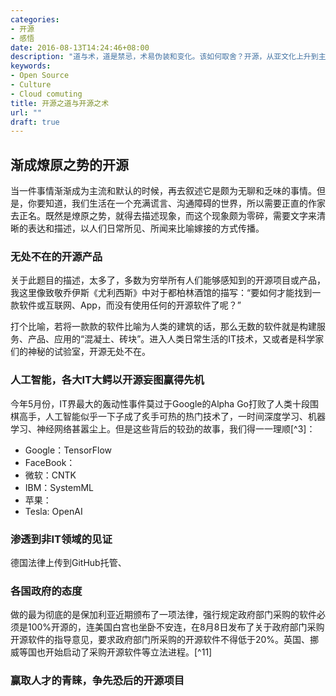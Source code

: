 ```yaml
---
categories:
- 开源
- 感悟
date: 2016-08-13T14:24:46+08:00
description: "道与术，道是禁忌，术易伪装和变化。该如何取舍？开源，从亚文化上升到主流，撑起世界科技发展的鼎力支柱，背后究竟是何道理？是否正如著名人文学者福山所表达的，开源将是历史的终结，软件开发的最后的方式？那么最后的人又是谁？"
keywords:
- Open Source
- Culture
- Cloud comuting
title: 开源之道与开源之术
url: ""
draft: true
---
```

## 渐成燎原之势的开源

当一件事情渐渐成为主流和默认的时候，再去叙述它是颇为无聊和乏味的事情。但是，你要知道，我们生活在一个充满谎言、沟通障碍的世界，所以需要正直的作家去正名。既然是燎原之势，就得去描述现象，而这个现象颇为零碎，需要文字来清晰的表达和描述，以人们日常所见、所闻来比喻嫁接的方式传播。

### 无处不在的开源产品

关于此题目的描述，太多了，多数为穷举所有人们能够感知到的开源项目或产品，我这里像致敬乔伊斯《尤利西斯》中对于都柏林酒馆的描写：“要如何才能找到一款软件或互联网、App，而没有使用任何的开源软件了呢？”

打个比喻，若将一款款的软件比喻为人类的建筑的话，那么无数的软件就是构建服务、产品、应用的“混凝土、砖块”。进入人类日常生活的IT技术，又或者是科学家们的神秘的试验室，开源无处不在。


### 人工智能，各大IT大鳄以开源妄图赢得先机

今年5月份，IT界最大的轰动性事件莫过于Google的Alpha Go打败了人类十段围棋高手，人工智能似乎一下子成了炙手可热的热门技术了，一时间深度学习、机器学习、神经网络甚嚣尘上。但是这些背后的较劲的故事，我们得一一理顺[^3]：

* Google：TensorFlow
* FaceBook：
* 微软：CNTK
* IBM：SystemML
* 苹果：
* Tesla: OpenAI


### 渗透到非IT领域的见证

德国法律上传到GitHub托管、

### 各国政府的态度

做的最为彻底的是保加利亚近期颁布了一项法律，强行规定政府部门采购的软件必须是100%开源的，连美国白宫也坐卧不安连，在8月8日发布了关于政府部门采购开源软件的指导意见，要求政府部门所采购的开源软件不得低于20%。英国、挪威等国也开始启动了采购开源软件等立法进程。[^11]


### 赢取人才的青睐，争先恐后的开源项目
